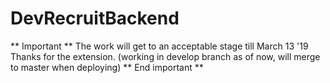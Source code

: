 # DevRecruitBackend
** Important **
The work will get to an acceptable stage till March 13 '19
Thanks for the extension.
(working in develop branch as of now, will merge to master when deploying)
** End important **
